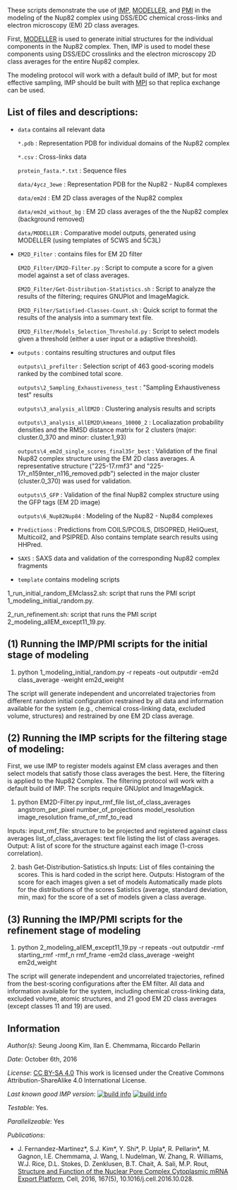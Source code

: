 These scripts demonstrate the use of [IMP](https://integrativemodeling.org), [MODELLER](https://salilab.org/modeller), and [PMI](https://github.com/salilab/pmi) in the modeling of the Nup82 complex using DSS/EDC chemical cross-links and electron microscopy (EM) 2D class averages.

First, [MODELLER](https://salilab.org/modeller) is used to generate
initial structures for the individual components in the Nup82 complex. Then, IMP
is used to model these components using DSS/EDC crosslinks and the electron microscopy 2D class averages for the entire Nup82 complex.

The modeling protocol will work with a default build of IMP, but for most effective sampling, IMP should be built with [MPI](https://integrativemodeling.org/2.5.0/doc/ref/namespaceIMP_1_1mpi.html) so that replica exchange can be used.

## List of files and descriptions:

- `data`		            contains all relevant data 
   
   `*.pdb` : Representation PDB for individual domains of the Nup82 complex

   `*.csv` : Cross-links data

   `protein_fasta.*.txt` : Sequence files

  `data/4ycz_3ewe` : Representation PDB for the Nup82 - Nup84 complexes
  
  `data/em2d` : EM 2D class averages of the Nup82 complex
  
  `data/em2d_without_bg` : EM 2D class averages of the the Nup82 complex (background removed)
  
  `data/MODELLER` : Comparative model outputs, generated using MODELLER (using templates of 5CWS and 5C3L)
  
- `EM2D_Filter` :  contains files for EM 2D filter

   `EM2D_Filter/EM2D-Filter.py` : Script to compute a score for a given model against a set of class averages. 

   `EM2D_Filter/Get-Distribution-Statistics.sh` : Script to analyze the results of the filtering; requires GNUPlot and ImageMagick. 

   `EM2D_Filter/Satisfied-Classes-Count.sh` : Quick script to format the results of the analysis into a summary text file. 

   `EM2D_Filter/Models_Selection_Threshold.py` : Script to select models given a threshold (either a user input or a adaptive threshold).

- `outputs` : contains resulting structures and output files

   `outputs\1_prefilter` : Selection script of 463 good-scoring models ranked by the combined total score.

   `outputs\2_Sampling_Exhaustiveness_test` : "Sampling Exhaustiveness test" results

   `outputs\3_analysis_allEM2D` : Clustering analysis results and scripts

   `outputs\3_analysis_allEM2D\kmeans_10000_2` : Localiazation probability densities and the RMSD distance matrix for 2 clusters (major: cluster.0_370 and minor: cluster.1_93)

   `outputs\4_em2d_single_scores_final35r_best` : Validation of the final Nup82 complex structure using the EM 2D class averages. A representative structure ("225-17.rmf3" and "225-17r_n159nter_n116_removed.pdb") selected in the major cluster (cluster.0_370) was used for validation.
   
   `outputs\5_GFP` : Validation of the final Nup82 complex structure using the GFP tags (EM 2D image)
   
   `outputs\6_Nup82Nup84` : Modeling of the Nup82 - Nup84 complexes

- `Predictions` : Predictions from COILS/PCOILS, DISOPRED, HeliQuest, Multicoil2, and PSIPRED. Also contains template search results using HHPred.

- `SAXS` : SAXS data and validation of the corresponding Nup82 complex fragments

- `template`			                  contains modeling scripts
  
1_run_initial_random_EMclass2.sh: script that runs the PMI script 1_modeling_initial_random.py. 

2_run_refinement.sh: script that runs the PMI script 2_modeling_allEM_except11_19.py.


## (1) Running the IMP/PMI scripts for the initial stage of modeling
1) python 1_modeling_initial_random.py -r repeats -out outputdir -em2d class_average -weight em2d_weight

The script will generate independent and uncorrelated trajectories from different random initial configuration restrained by all data and information available for the system (e.g., chemical cross-linking data, excluded volume, structures) and restrained by one EM 2D class average.

## (2) Running the IMP scripts for the filtering stage of modeling:
First, we use IMP to register models against EM class averages and then select models that satisfy those class averages the best. Here, the filtering is applied to the Nup82 Complex. The filtering protocol will work with a default build of IMP. The scripts require GNUplot and ImageMagick.

1) python EM2D-Filter.py input_rmf_file list_of_class_averages angstrom_per_pixel number_of_projections model_resolution image_resolution frame_of_rmf_to_read 

Inputs: input_rmf_file: structure to be projected and registered against class averages 
list_of_class_averages: text file listing the list of class averages.
Output: A list of score for the structure against each image (1-cross correlation).

2) bash Get-Distribution-Satistics.sh 
Inputs: List of files containing the scores. This is hard coded in the script here.
Outputs: Histogram of the score for each images given a set of models Automatically made plots for the distributions of the scores Satistics (average, standard deviation, min, max) for the score of a set of models given a class average.

## (3) Running the IMP/PMI scripts for the refinement stage of modeling
1) python 2_modeling_allEM_except11_19.py -r repeats -out outputdir -rmf starting_rmf -rmf_n rmf_frame -em2d class_average -weight em2d_weight

The script will generate independent and uncorrelated trajectories, refined from the best-scoring configurations after the EM filter.  All data and information available for the system, including chemical cross-linking data, excluded volume, atomic structures, and 21 good EM 2D class averages (except classes 11 and 19) are used.

## Information
_Author(s)_: Seung Joong Kim, Ilan E. Chemmama, Riccardo Pellarin 

_Date_: October 6th, 2016

_License_: [CC BY-SA 4.0](https://creativecommons.org/licenses/by-sa/4.0/)
This work is licensed under the Creative Commons Attribution-ShareAlike 4.0
International License.

_Last known good IMP version_: [![build info](https://integrativemodeling.org/systems/?sysstat=23&branch=master)](https://integrativemodeling.org/systems/) [![build info](https://integrativemodeling.org/systems/?sysstat=23&branch=develop)](https://integrativemodeling.org/systems/)

_Testable_: Yes.

_Parallelizeable_: Yes

_Publications_:
 - J. Fernandez-Martinez*, S.J. Kim*, Y. Shi*, P. Upla*, R. Pellarin*, M. Gagnon, I.E. Chemmama, J. Wang, I. Nudelman, W. Zhang, R. Williams, W.J. Rice, D.L. Stokes, D. Zenklusen, B.T. Chait, A. Sali, M.P. Rout, [Structure and Function of the Nuclear Pore Complex Cytoplasmic mRNA Export Platform](https://www.ncbi.nlm.nih.gov/pubmed/27839866), Cell, 2016, 167(5), 10.1016/j.cell.2016.10.028.
